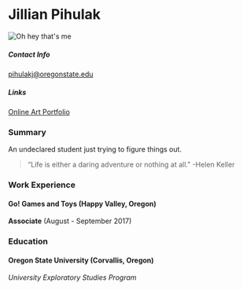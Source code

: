 # Jillian Pihulak
![Oh hey that's me](http://jillianpihulak.weebly.com/uploads/6/1/6/6/61663783/3818983.jpg?495)

##### Contact Info
pihulakj@oregonstate.edu

##### Links
[Online Art Portfolio](http://jillianpihulak.weebly.com/)

### Summary
An undeclared student just trying to figure things out.

>“Life is either a daring adventure or nothing at all.”
>-Helen Keller

### Work Experience

#### Go! Games and Toys (Happy Valley, Oregon)
**Associate** (August - September 2017)

### Education

#### Oregon State University (Corvallis, Oregon)
*University Exploratory Studies Program*

